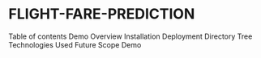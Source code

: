 # FLIGHT-FARE-PREDICTION
Table of contents
Demo
Overview
Installation
Deployment
Directory Tree
Technologies Used
Future Scope
Demo
